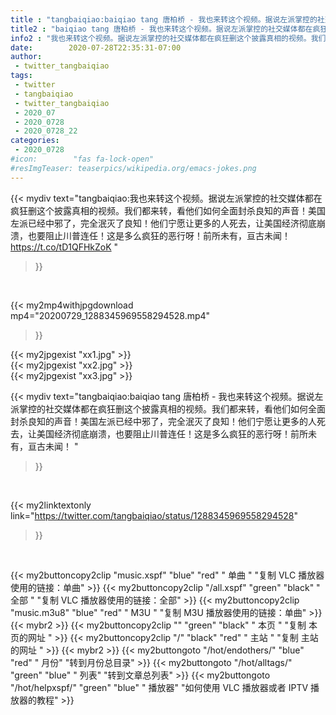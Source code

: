 ```yaml
---
title : "tangbaiqiao:baiqiao tang 唐柏桥 - 我也来转这个视频。据说左派掌控的社交媒体都在疯狂删这个披露真相的视频。我们都来转，看他们如何全面封杀良知的声音！美国左派已经中邪了，完全泯灭了良知！他们宁愿让更多的人死去，让美国经济彻底崩溃，也要阻止川普连任！这是多么疯狂的恶行呀！前所未有，亘古未闻！ "
title2 : "baiqiao tang 唐柏桥 - 我也来转这个视频。据说左派掌控的社交媒体都在疯狂删这个披露真相的视频。我们都来转，看他们如何全面封杀良知的声音！美国左派已经中邪了，完全泯灭了良知！他们宁愿让更多的人死去，让美国经济彻底崩溃，也要阻止川普连任！这是多么疯狂的恶行呀！前所未有，亘古未闻！ "
info2 : "我也来转这个视频。据说左派掌控的社交媒体都在疯狂删这个披露真相的视频。我们都来转，看他们如何全面封杀良知的声音！美国左派已经中邪了，完全泯灭了良知！他们宁愿让更多的人死去，让美国经济彻底崩溃，也要阻止川普连任！这是多么疯狂的恶行呀！前所未有，亘古未闻！ https://t.co/tD1QFHkZoK "
date:        2020-07-28T22:35:31-07:00
author:
 - twitter_tangbaiqiao
tags:
 - twitter
 - tangbaiqiao
 - twitter_tangbaiqiao
 - 2020_07
 - 2020_0728
 - 2020_0728_22
categories:
 - 2020_0728
#icon:        "fas fa-lock-open"
#resImgTeaser: teaserpics/wikipedia.org/emacs-jokes.png
---
```


{{< mydiv text="tangbaiqiao:我也来转这个视频。据说左派掌控的社交媒体都在疯狂删这个披露真相的视频。我们都来转，看他们如何全面封杀良知的声音！美国左派已经中邪了，完全泯灭了良知！他们宁愿让更多的人死去，让美国经济彻底崩溃，也要阻止川普连任！这是多么疯狂的恶行呀！前所未有，亘古未闻！ https://t.co/tD1QFHkZoK "
>}}
<br>


{{< my2mp4withjpgdownload mp4="20200729_1288345969558294528.mp4"
>}}

{{< my2jpgexist "xx1.jpg" >}}<br>
{{< my2jpgexist "xx2.jpg" >}}<br>
{{< my2jpgexist "xx3.jpg" >}}<br>



{{< mydiv text="tangbaiqiao:baiqiao tang 唐柏桥 - 我也来转这个视频。据说左派掌控的社交媒体都在疯狂删这个披露真相的视频。我们都来转，看他们如何全面封杀良知的声音！美国左派已经中邪了，完全泯灭了良知！他们宁愿让更多的人死去，让美国经济彻底崩溃，也要阻止川普连任！这是多么疯狂的恶行呀！前所未有，亘古未闻！ "
>}}
<br>

{{< my2linktextonly link="https://twitter.com/tangbaiqiao/status/1288345969558294528"
>}}


<br>

{{< my2buttoncopy2clip "music.xspf"        "blue"   "red"    " 单曲 "  "复制 VLC 播放器使用的链接：单曲" >}} {{< my2buttoncopy2clip "/all.xspf"         "green"  "black"  " 全部 "  "复制 VLC 播放器使用的链接：全部" >}} {{< my2buttoncopy2clip "music.m3u8"        "blue"   "red"    " M3U  "    "复制 M3U 播放器使用的链接：单曲" >}} {{< mybr2 >}} {{< my2buttoncopy2clip ""                  "green"  "black"  " 本页 "    "复制 本页的网址 " >}} {{< my2buttoncopy2clip "/"                 "black"  "red"    " 主站 "    "复制 主站的网址 " >}} {{< mybr2 >}} {{< my2buttongoto      "/hot/endothers/"   "blue"   "red"    " 月份"   "转到月份总目录" >}} {{< my2buttongoto      "/hot/alltags/"     "green"  "blue"   " 列表"   "转到文章总列表" >}} {{< my2buttongoto      "/hot/helpxspf/"    "green"  "blue"   " 播放器" "如何使用 VLC 播放器或者 IPTV 播放器的教程" >}} 

